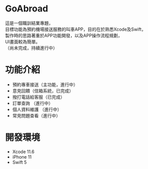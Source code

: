 # GoAbroad
這是一個職訓結業專題，  
目標功能為預約機場接送服務的叫車APP，目的在於熟悉Xcode及Swift，  
製作時的思路著重於APP功能開發，以及APP操作流程規劃，  
UI畫面較為簡單。  
（尚未完成，持續進行中）

# 功能介紹
* 預約專車接送（主功能，進行中）
* 意見回饋（信箱系統，已完成） 
* 撥打電話給客服（已完成）
* 訂單查詢 （進行中）
* 個人資料維護 （進行中）
* 常見問題查看（進行中）

# 開發環境
* Xcode 11.6
* iPhone 11
* Swift 5
